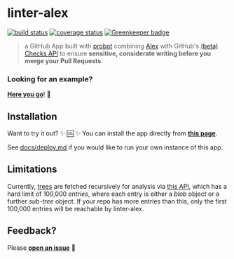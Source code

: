 # linter-alex

[![build status](https://travis-ci.org/swinton/linter-alex.svg?branch=master)](https://travis-ci.org/swinton/linter-alex) [![coverage status](https://coveralls.io/repos/github/swinton/linter-alex/badge.svg?branch=master)](https://coveralls.io/github/swinton/linter-alex?branch=master) [![Greenkeeper badge](https://badges.greenkeeper.io/swinton/linter-alex.svg)](https://greenkeeper.io/)

> a GitHub App built with [probot](https://github.com/probot/probot) combining [Alex](http://alexjs.com/) with GitHub's [(beta) Checks API](https://developer.github.com/changes/2018-05-07-new-checks-api-public-beta/) to ensure **sensitive, considerate writing before you merge your Pull Requests**.

### Looking for an example?

[**Here you go**](https://github.com/swinton/example/runs/449335)! :eyes:

## Installation

Want to try it out? :sparkles: :cool: :sparkles: You can install the app directly from [**this page**](https://github.com/apps/linter-alex).

See [docs/deploy.md](docs/deploy.md) if you would like to run your own instance of this app.

## Limitations

Currently, [trees](https://git-scm.com/book/en/v1/Git-Internals-Git-Objects#Tree-Objects) are fetched recursively for analysis via [this API](https://developer.github.com/v3/git/trees/#get-a-tree-recursively), which has a hard limit of 100,000 _entries_, where each entry is either a _blob_ object or a further _sub-tree_ object. If your repo has more entries than this, only the first 100,000 entries will be reachable by linter-alex.

## Feedback?

Please [**open an issue**](https://github.com/swinton/linter-alex/issues/new) :bow:
